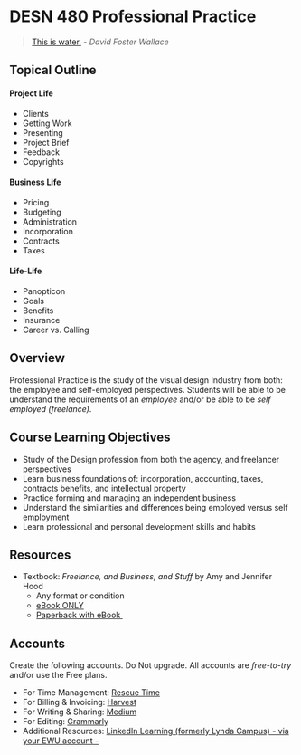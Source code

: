 # DESN 480 Professional Practice

> [This is water.](https://www.youtube.com/watch?v=eC7xzavzEKY) - _David Foster Wallace_

## Topical Outline

<!-- tabs:start -->

#### **Project Life**

* Clients
* Getting Work
* Presenting
* Project Brief
* Feedback
* Copyrights

#### **Business Life**

* Pricing
* Budgeting
* Administration
* Incorporation
* Contracts
* Taxes

#### **Life-Life**

* Panopticon
* Goals
* Benefits
* Insurance
* Career vs. Calling 


<!-- tabs:end -->

## Overview
Professional Practice is the study of the visual design Industry from both: the employee and self-employed perspectives.  Students will be able to be understand the requirements of an _employee_ and/or be able to be _self employed (freelance)_.

## Course Learning Objectives
* Study of the Design profession from both the agency, and freelancer perspectives
* Learn business foundations of: incorporation, accounting, taxes, contracts benefits, and intellectual property
* Practice forming and managing an independent business
* Understand the similarities and differences being employed versus self employment
* Learn professional and personal development skills and habits

## Resources

* Textbook:  _Freelance, and Business, and Stuff_ by Amy and Jennifer Hood
	* Any format or condition
	* [eBook ONLY](https://hoodzpahdesign.com/product/fabas-freelance-business-book-e/#)
	* [Paperback with eBook ](https://hoodzpahdesign.com/product/fabas-freelance-business-book-print/#)

## Accounts
Create the following accounts. Do Not upgrade. All accounts are *free-to-try* and/or use the Free plans. 

* For Time Management: [Rescue Time](https://www.rescuetime.com)
* For Billing & Invoicing: [Harvest](harvestapp.com/)
* For Writing & Sharing: [Medium](https://medium.com/)
* For Editing: [Grammarly](https://grammarly.com)
* Additional Resources: [LinkedIn Learning (formerly Lynda Campus)  - via your EWU account -](https://sites.ewu.edu/it/students/lyndacampus/)